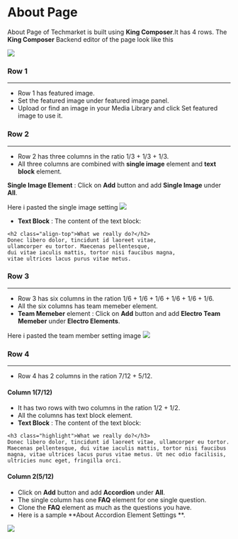 # About Page

About Page of Techmarket is built using **King Composer**.It has 4 rows. The **King Composer** Backend editor of the page look like this

![](http://transvelo.github.io/docs/electro/images/about.png)

### Row 1
---

* Row 1 has featured image.
* Set the featured image under featured image panel.
* Upload or find an image in your Media Library and click Set featured image to use it.

### Row 2
---
* Row 2 has three columns in the ratio 1/3 + 1/3 + 1/3.
* All three columns are combined with **single image** element and **text block** element.

**Single Image Element** : Click on **Add** button and add **Single Image**  under **All**.

Here i pasted the single image setting
![](http://transvelo.github.io/docs/electro/images/single-image-setting.png)

* **Text Block** : The content of the text block:

```
<h2 class="align-top">What we really do?</h2>
Donec libero dolor, tincidunt id laoreet vitae,
ullamcorper eu tortor. Maecenas pellentesque,
dui vitae iaculis mattis, tortor nisi faucibus magna,
vitae ultrices lacus purus vitae metus.
```

### Row 3
---
* Row 3 has six columns in the ration 1/6 + 1/6 + 1/6 + 1/6 + 1/6 + 1/6.
* All the six columns has team memeber element.
* **Team Memeber** element : Click on **Add** button and add **Electro Team Memeber**  under **Electro Elements**.

Here i pasted the team member setting image
![](http://transvelo.github.io/docs/electro/images/team-member-setting.png)

### Row 4
---

* Row 4 has 2 columns in the ration 7/12 + 5/12.

#### Column 1(7/12)

* It has two rows with two columns in the ration 1/2 + 1/2.
* All the columns has text block element.
* **Text Block** : The content of the text block:

```
<h3 class="highlight">What we really do?</h3>
Donec libero dolor, tincidunt id laoreet vitae, ullamcorper eu tortor. Maecenas pellentesque, dui vitae iaculis mattis, tortor nisi faucibus magna, vitae ultrices lacus purus vitae metus. Ut nec odio facilisis, ultricies nunc eget, fringilla orci.
```

#### Column 2(5/12)

* Click on **Add** button and add **Accordion** under **All**.
* The single column has one **FAQ** element for one single question.
* Clone the **FAQ** element as much as the questions you have.
* Here is a sample **About Accordion Element Settings **.

![](http://transvelo.github.io/docs/electro/images/about-us-accordion-setting.png)



